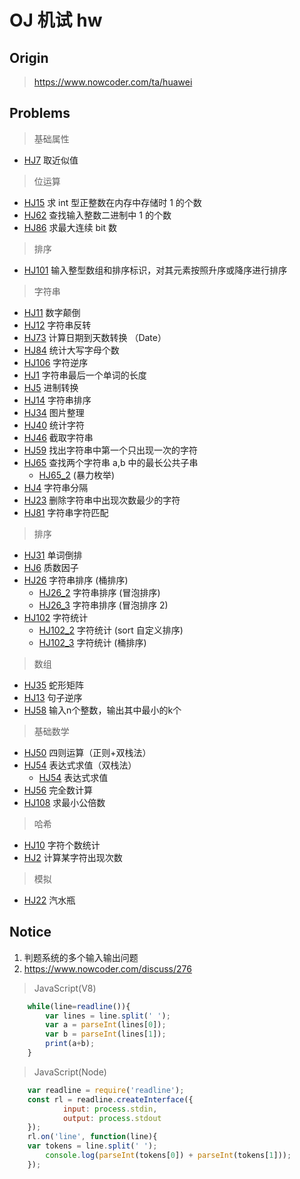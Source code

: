 # OJ 机试 hw

## Origin

> <https://www.nowcoder.com/ta/huawei>

## Problems

> 基础属性

- [HJ7](./problems/入门/HJ7.js) 取近似值

> 位运算

- [HJ15](./problems/入门/HJ15.js) 求 int 型正整数在内存中存储时 1 的个数
- [HJ62](./problems/入门/HJ62.js) 查找输入整数二进制中 1 的个数
- [HJ86](./problems/入门/HJ86.js) 求最大连续 bit 数

> 排序

- [HJ101](./problems/入门/HJ101.js) 输入整型数组和排序标识，对其元素按照升序或降序进行排序

> 字符串

- [HJ11](./problems/简单/HJ11.js) 数字颠倒
- [HJ12](./problems/简单/HJ12.js) 字符串反转
- [HJ73](./problems/简单/HJ73.js) 计算日期到天数转换 （Date）
- [HJ84](./problems/简单/HJ84.js) 统计大写字母个数
- [HJ106](./problems/简单/HJ106.js) 字符逆序
- [HJ1](./problems/中等/HJ1.js) 字符串最后一个单词的长度
- [HJ5](./problems/中等/HJ5.js) 进制转换
- [HJ14](./problems/中等/HJ14.js) 字符串排序
- [HJ34](./problems/中等/HJ34.js) 图片整理
- [HJ40](./problems/中等/HJ40.js) 统计字符
- [HJ46](./problems/中等/HJ46.js) 截取字符串
- [HJ59](./problems/中等/HJ59.js) 找出字符串中第一个只出现一次的字符
- [HJ65](./problems/中等/HJ65.js) 查找两个字符串 a,b 中的最长公共子串
  - [HJ65_2](./problems/中等/HJ65_2.js) (暴力枚举)
- [HJ4](./problems/较难/HJ4.js) 字符串分隔
- [HJ23](./problems/较难/HJ23.js) 删除字符串中出现次数最少的字符
- [HJ81](./problems/较难/HJ81.js) 字符串字符匹配

> 排序

- [HJ31](./problems/简单/HJ31.js) 单词倒排
- [HJ6](./problems/中等/HJ6.js) 质数因子
- [HJ26](./problems/中等/HJ26.js) 字符串排序 (桶排序)
  - [HJ26_2](./problems/中等/HJ26_2.js) 字符串排序 (冒泡排序)
  - [HJ26_3](./problems/中等/HJ26_3.js) 字符串排序 (冒泡排序 2)
- [HJ102](./problems/中等/HJ102.js) 字符统计
  - [HJ102_2](./problems/中等/HJ102_2.js) 字符统计 (sort 自定义排序)
  - [HJ102_3](./problems/中等/HJ102_3.js) 字符统计 (桶排序)

> 数组

- [HJ35](./problems/简单/HJ35.js) 蛇形矩阵
- [HJ13](./problems/较难/HJ13.js) 句子逆序
- [HJ58](./problems/较难/HJ58.js) 输入n个整数，输出其中最小的k个

> 基础数学

- [HJ50](./problems/简单/HJ50.js) 四则运算（正则+双栈法）
- [HJ54](./problems/简单/HJ54.js) 表达式求值（双栈法）
  - [HJ54](./problems/简单/HJ54.js) 表达式求值
- [HJ56](./problems/简单/HJ56.js) 完全数计算
- [HJ108](./problems/简单/HJ108.js) 求最小公倍数

> 哈希

- [HJ10](./problems/中等/HJ10.js) 字符个数统计
- [HJ2](./problems/较难/HJ2.js) 计算某字符出现次数

> 模拟

- [HJ22](./problems/简单/HJ22.js) 汽水瓶

## Notice

1. 判题系统的多个输入输出问题
2. <https://www.nowcoder.com/discuss/276>

> JavaScript(V8)

```JavaScript
    while(line=readline()){
        var lines = line.split(' ');
        var a = parseInt(lines[0]);
        var b = parseInt(lines[1]);
        print(a+b);
    }
```

> JavaScript(Node)

```JavaScript
    var readline = require('readline');
    const rl = readline.createInterface({
            input: process.stdin,
            output: process.stdout
    });
    rl.on('line', function(line){
    var tokens = line.split(' ');
        console.log(parseInt(tokens[0]) + parseInt(tokens[1]));
    });
```
